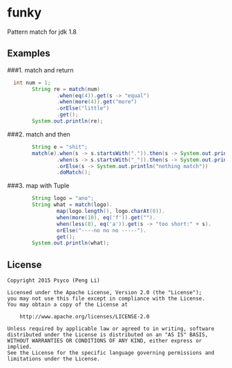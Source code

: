 funky
=====

Pattern match for jdk 1.8
## Examples

###1.  match and return
```java
  int num = 1;
        String re = match(num)
                .when(eq(4)).get(s -> "equal")
                .when(more(4)).get("more")
                .orElse("little")
                .get();
        System.out.println(re);
```

###2.  match and then
```java
        String e = "shit";
        match(e).when(s -> s.startsWith(".")).then(s -> System.out.printf(s + "..........."))
                .when(s -> s.startsWith("_")).then(s -> System.out.printf(s + "_____________"))
                .orElse(s -> System.out.println("nothing match"))
                .doMatch();
```
###3.  map with Tuple
```java
        String logo = "ano";
        String what = match(logo).
                map(logo.length(), logo.charAt(0)).
                when(more(10), eq('f')).get("").
                when(less(8), eq('a')).get(s -> "too short:" + s).
                orElse("----no no no -----").
                get();
        System.out.println(what);
```
## License

    Copyright 2015 Psyco (Peng Li)

    Licensed under the Apache License, Version 2.0 (the "License");
    you may not use this file except in compliance with the License.
    You may obtain a copy of the License at

        http://www.apache.org/licenses/LICENSE-2.0

    Unless required by applicable law or agreed to in writing, software
    distributed under the License is distributed on an "AS IS" BASIS,
    WITHOUT WARRANTIES OR CONDITIONS OF ANY KIND, either express or implied.
    See the License for the specific language governing permissions and
    limitations under the License.